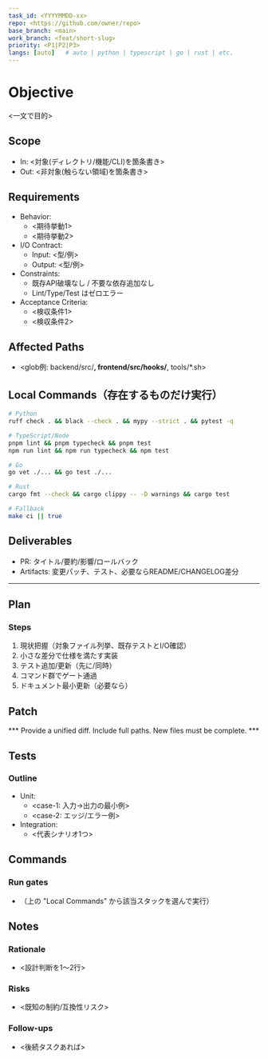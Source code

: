 ```yaml
---
task_id: <YYYYMMDD-xx>
repo: <https://github.com/owner/repo>
base_branch: <main>
work_branch: <feat/short-slug>
priority: <P1|P2|P3>
langs: [auto]   # auto | python | typescript | go | rust | etc.
---
```


# Objective

<一文で目的>

## Scope

- In: <対象(ディレクトリ/機能/CLI)を箇条書き>
- Out: <非対象(触らない領域)を箇条書き>

## Requirements

- Behavior:
  - <期待挙動1>
  - <期待挙動2>
- I/O Contract:
  - Input: <型/例>
  - Output: <型/例>
- Constraints:
  - 既存API破壊なし / 不要な依存追加なし
  - Lint/Type/Test はゼロエラー
- Acceptance Criteria:
  - <検収条件1>
  - <検収条件2>

## Affected Paths

- <glob例: backend/src/**, frontend/src/hooks/**, tools/*.sh>

## Local Commands（存在するものだけ実行）

```bash
# Python
ruff check . && black --check . && mypy --strict . && pytest -q

# TypeScript/Node
pnpm lint && pnpm typecheck && pnpm test
npm run lint && npm run typecheck && npm test

# Go
go vet ./... && go test ./...

# Rust
cargo fmt --check && cargo clippy -- -D warnings && cargo test

# Fallback
make ci || true
```

## Deliverables

- PR: タイトル/要約/影響/ロールバック
- Artifacts: 変更パッチ、テスト、必要ならREADME/CHANGELOG差分

---

## Plan

### Steps

1) 現状把握（対象ファイル列挙、既存テストとI/O確認）
2) 小さな差分で仕様を満たす実装
3) テスト追加/更新（先に/同時）
4) コマンド群でゲート通過
5) ドキュメント最小更新（必要なら）

## Patch

*** Provide a unified diff. Include full paths. New files must be complete. ***

## Tests

### Outline

- Unit:
  - <case-1: 入力→出力の最小例>
  - <case-2: エッジ/エラー例>
- Integration:
  - <代表シナリオ1つ>

## Commands

### Run gates

- （上の "Local Commands" から該当スタックを選んで実行）

## Notes

### Rationale

- <設計判断を1～2行>

### Risks

- <既知の制約/互換性リスク>

### Follow-ups

- <後続タスクあれば>
